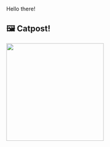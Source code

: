 Hello there!



## 🖼️ Catpost!

<sub>
    <img src="https://cdn2.thecatapi.com/images/996.jpg" height="256">
</sub>

